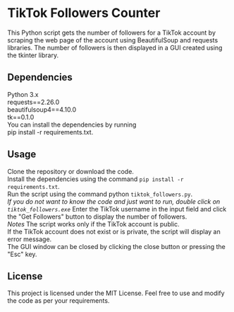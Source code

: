 # TikTok Followers Counter
This Python script gets the number of followers for a TikTok account by scraping the web page of the account using BeautifulSoup and requests libraries. The number of followers is then displayed in a GUI created using the tkinter library.

## Dependencies
Python 3.x  
requests==2.26.0  
beautifulsoup4==4.10.0  
tk==0.1.0    
You can install the dependencies by running  
pip install -r requirements.txt.

## Usage
Clone the repository or download the code.  
Install the dependencies using the command `pip install -r requirements.txt`.  
Run the script using the command python `tiktok_followers.py`.  
*If you do not want to know the code and just want to run, double click on `tiktok_followers.exe`*
Enter the TikTok username in the input field and click the "Get Followers" button to display the number of followers.  
*Notes*
The script works only if the TikTok account is public.  
If the TikTok account does not exist or is private, the script will display an error message.  
The GUI window can be closed by clicking the close button or pressing the "Esc" key.  
## License
This project is licensed under the MIT License. Feel free to use and modify the code as per your requirements.
